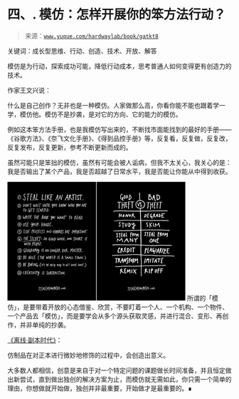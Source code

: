 # 四、\. 模仿：怎样开展你的笨方法行动？

> 来源：[`www.yuque.com/hardwaylab/book/gatkt8`](https://www.yuque.com/hardwaylab/book/gatkt8)

<ne-quote id="ueaab88e6" data-lake-id="ueaab88e6">

关键词：成长型思维、行动、创造、技术、开放、解答</ne-quote> 

模仿是为行动，探索成功可能，降低行动成本，思考普通人如何变得更有创造力的技术。 

作家王文兴说： <ne-quote id="u2e6e1898" data-lake-id="u2e6e1898">

什么是自己创作？无非也是一种模仿。人家做那么高，你看你能不能也跟着学一学，模仿他。模仿不是抄袭，是对它的方向、它的能力的模仿。</ne-quote> 

例如这本笨方法手册，也是我模仿写出来的，不断找市面能找到的最好的手册——《谷歌方法》、《奈飞文化手册》、《得到品控手册》等，反复看，反复做，反复改，反复发布，反复更新，参考不断更新而成的。 

虽然可能只是笨拙的模仿，虽然有可能会被人诟病，但我不太关心，我关心的是：我是否输出了某个产品，我是否超越了日常水平，我是否能让你能从中得到收获。 

![](img/154696793b0244faf8bf4d62987df876.png)  <ne-p id="u42202d94" data-lake-id="u42202d94" ne-alignment="justify">所谓的「模仿」，是要带着开放的心态借鉴、欣赏，不要盯着一个人、一个机构、一个物件、一个产品去「模仿」，而是要学会从多个源头获取灵感，并进行混合、变形、再创作，并非单纯的抄袭。 

[《离线·副本时代》](https://the-offline.com/2021/07/22/abc-03/)： <ne-quote id="u19ffff25" data-lake-id="u19ffff25">

仿制品在对正本进行微妙地修饰的过程中，会创造出意义。</ne-quote> 

大多数人都相信，创意是来自于对一个特定问题的课题做长时间准备，并且恒定做出新尝试，直到做出独创的解决方案为止，而模仿就无需如此，你只需一个简单的理由，你想做就开始做，独创并非最重要，开始做才是最重要的。∎</ne-p>